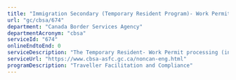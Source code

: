 ```yaml
---
title: "Immigration Secondary (Temporary Resident Program)- Work Permit"
url: "gc/cbsa/674"
department: "Canada Border Services Agency"
departmentAcronym: "cbsa"
serviceId: "674"
onlineEndtoEnd: 0
serviceDescription: "The Temporary Resident- Work Permit processing (intake) and/or issuance at Canadian POEs."
serviceUrl: "https://www.cbsa-asfc.gc.ca/noncan-eng.html"
programDescription: "Traveller Facilitation and Compliance"
---
```

